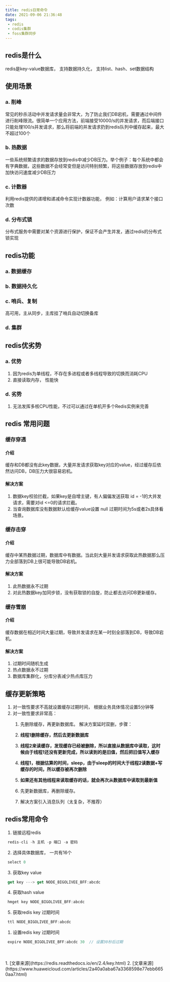 ```yaml
---
title: redis日常命令
date: 2021-09-06 21:36:48
tags:
 - redis
 - codis集群
 - foss集群同步
---
```


## redis是什么
redis是key-value数据库， 支持数据持久化， 支持list、hash、set数据结构


## 使用场景
### a. 削峰
常见的秒杀活动中并发请求量会非常大，为了防止我们DB宕机，需要通过中间件进行削峰限流。很简单一个应用方法，前端接受10000/s的并发请求，而后端接口只能处理100/s并发请求，那么将前端的并发请求扔到redis队列中缓存起来，最大不超过100个
### b. 热数据
一些系统频繁请求的数据存放到redis中减少DB压力。举个例子：每个系统中都会有字典数据，这些数据不会经常变但是访问特别频繁，将这些数据存放到redis中加快访问速度减少DB压力
### c. 计数器
利用redis提供的递增和递减命令实现计数器功能， 例如：计算用户请求某个接口次数
### d. 分布式锁
分布式服务中需要对某个资源进行保护，保证不会产生并发，通过redis的分布式锁实现

## redis功能
### a. 数据缓存
### b. 数据持久化
### c. 哨兵、复制
高可用，主从同步，主库挂了哨兵自动切换备库
### d. 集群

## redis优劣势
### a. 优势
1. 因为redis为单线程，不存在多进程或者多线程导致的切换而消耗CPU
2. 直接读取内存， 性能快
   
### d. 劣势
1. 无法发挥多核CPU性能，不过可以通过在单机开多个Redis实例来完善

## redis 常用问题
### 缓存穿透
#### 介绍
缓存和DB都没有此key数据，大量并发请求获取key对应的value，经过缓存后依然访问DB，DB压力大很容易宕机。
#### 解决方案
1. 数据key校验拦截，如果key是自增主键，有人偏偏发送获取 id = -1的大并发请求，需要对id <=0的请求拦截。
2. 当查询数据库没有数据默认给缓存value设置 null 过期时间为5s或者2s具体看场景。
### 缓存击穿
#### 介绍
缓存中某热数据过期，数据库中有数据。当此刻大量并发请求获取此热数据那么压力全部落到DB上很可能导致DB宕机。
#### 解决方案
1. 此热数据永不过期
2. 对此热数据key加同步锁，没有获取锁的自旋，防止都去访问DB更新缓存。
### 缓存雪崩
#### 介绍
缓存数据在相近时间大量过期，导致并发请求在某一时刻全部落到DB，导致DB宕机。
#### 解决方案
1. 过期时间随机生成
2. 热点数据永不过期
3. 数据库集群化，分库分表减少热点库压力

## 缓存更新策略
1. 对一致性要求不高就设置缓存过期时间， 根据业务具体情况设置5分钟等
2. 对一致性要求非常高：
   1. 先删除缓存，再更新数据库。 解决方案延时双删，步骤：
     1. **线程1删除缓存，然后去更新数据库** 
     2. **线程2来读缓存，发现缓存已经被删除，所以直接从数据库中读取，这时候由于线程1还没有更新完成，所以读到的是旧值，然后把旧值写入缓存**
     3. **线程1，根据估算的时间，sleep，由于sleep的时间大于线程2读数据+写缓存的时间，所以缓存被再次删除**
     4. **如果还有其他线程来读取缓存的话，就会再次从数据库中读取到最新值**
   
   2. 先更新数据库，再删除缓存。  
     1. 解决方案引入消息队列（太复杂，不推荐）
   
## redis常用命令

1. 链接远程redis
```js
 redis-cli -h 主机 -p 端口 -a 密码
```

2. 选择具体数据库， 一共有16个 
```js
 select 0
```

3. 获取key value
```js
 get key ---> get NODE_BIGOLIVEE_BFF:abcdc
```   

4. 获取hash value
```js
 hmget key NODE_BIGOLIVEE_BFF:abcdc
```   

5. 获取redis key 过期时间
```js
 ttl NODE_BIGOLIVEE_BFF:abcdc
```    

1. 设置redis key 过期时间
```js
 expire NODE_BIGOLIVEE_BFF:abcdc 30  // 设置30秒后过期
```  

<br />
<br />
1. [文章来源](https://redis.readthedocs.io/en/2.4/key.html)
2. [文章来源](https://www.huaweicloud.com/articles/2a40a0aba67a3368598e77ebb6650aa7.html)